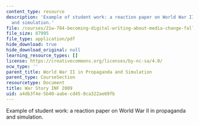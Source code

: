 ```yaml
---
content_type: resource
description: 'Example of student work: a reaction paper on World War II in propaganda
  and simulation.'
file: /courses/21w-784-becoming-digital-writing-about-media-change-fall-2009/a4db3f4e5b40aabecd458ca322ae69fb_MIT21W_784F09_War_Story_IN.pdf
file_size: 87995
file_type: application/pdf
hide_download: true
hide_download_original: null
learning_resource_types: []
license: https://creativecommons.org/licenses/by-nc-sa/4.0/
ocw_type: ''
parent_title: World War II in Propaganda and Simulation
parent_type: CourseSection
resourcetype: Document
title: War Story INF 2009
uid: a4db3f4e-5b40-aabe-cd45-8ca322ae69fb
---
```

Example of student work: a reaction paper on World War II in propaganda and simulation.